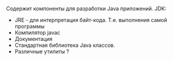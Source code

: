 Содержит компоненты для разработки Java приложений. 
JDK:
- JRE - для интерпретация байт-кода. Т.е. выполнения самой программы
- Компилятор javac
- Документация
- Стандартная библиотека Java классов.
- Различные утилиты ?